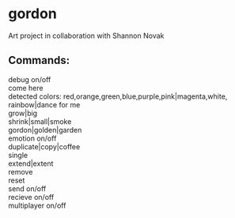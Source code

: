 # gordon
Art project in collaboration with Shannon Novak  

## Commands:

debug on/off  
come here  
detected colors: red,orange,green,blue,purple,pink|magenta,white, rainbow|dance for me  
grow|big  
shrink|small|smoke  
gordon|golden|garden  
emotion on/off  
duplicate|copy|coffee  
single  
extend|extent  
remove  
reset  
send on/off  
recieve on/off  
multiplayer on/off  
